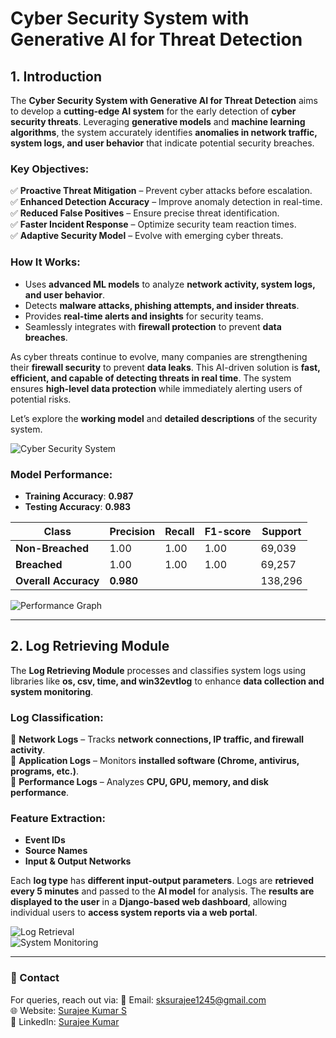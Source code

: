 # Cyber Security System with Generative AI for Threat Detection  

## 1. Introduction  

The **Cyber Security System with Generative AI for Threat Detection** aims to develop a **cutting-edge AI system** for the early detection of **cyber security threats**. Leveraging **generative models** and **machine learning algorithms**, the system accurately identifies **anomalies in network traffic, system logs, and user behavior** that indicate potential security breaches.  

### Key Objectives:  
✅ **Proactive Threat Mitigation** – Prevent cyber attacks before escalation.  
✅ **Enhanced Detection Accuracy** – Improve anomaly detection in real-time.  
✅ **Reduced False Positives** – Ensure precise threat identification.  
✅ **Faster Incident Response** – Optimize security team reaction times.  
✅ **Adaptive Security Model** – Evolve with emerging cyber threats.  

### How It Works:  
- Uses **advanced ML models** to analyze **network activity, system logs, and user behavior**.  
- Detects **malware attacks, phishing attempts, and insider threats**.  
- Provides **real-time alerts and insights** for security teams.  
- Seamlessly integrates with **firewall protection** to prevent **data breaches**.  

As cyber threats continue to evolve, many companies are strengthening their **firewall security** to prevent **data leaks**. This AI-driven solution is **fast, efficient, and capable of detecting threats in real time**. The system ensures **high-level data protection** while immediately alerting users of potential risks.  

Let’s explore the **working model** and **detailed descriptions** of the security system.  

![Cyber Security System](https://github.com/user-attachments/assets/c4ef4f82-6ffd-4be0-b17e-6b52b0f93256)  

### Model Performance:  
- **Training Accuracy**: **0.987**  
- **Testing Accuracy**: **0.983**  

| Class | Precision | Recall | F1-score | Support |
|--------|------------|--------|----------|---------|
| **Non-Breached** | 1.00 | 1.00 | 1.00 | 69,039 |
| **Breached** | 1.00 | 1.00 | 1.00 | 69,257 |
| **Overall Accuracy** | **0.980** | | | 138,296 |

![Performance Graph](https://github.com/user-attachments/assets/12a2df33-d000-41da-8eae-3da6aa87be20)  

---

## 2. Log Retrieving Module  

The **Log Retrieving Module** processes and classifies system logs using libraries like **os, csv, time, and win32evtlog** to enhance **data collection and system monitoring**.  

### Log Classification:  
📌 **Network Logs** – Tracks **network connections, IP traffic, and firewall activity**.  
📌 **Application Logs** – Monitors **installed software (Chrome, antivirus, programs, etc.)**.  
📌 **Performance Logs** – Analyzes **CPU, GPU, memory, and disk performance**.  

### Feature Extraction:  
- **Event IDs**  
- **Source Names**  
- **Input & Output Networks**  

Each **log type** has **different input-output parameters**. Logs are **retrieved every 5 minutes** and passed to the **AI model** for analysis. The **results are displayed to the user** in a **Django-based web dashboard**, allowing individual users to **access system reports via a web portal**.  

![Log Retrieval](https://github.com/user-attachments/assets/a5dd6539-3354-45c6-99b5-1f1955594fab)  
![System Monitoring](https://github.com/user-attachments/assets/6cc373c6-b42e-45d3-a367-385e2d7a9530)  


---
### 📩 Contact
For queries, reach out via:
📧 Email: sksurajee1245@gmail.com  
🌐 Website: [Surajee Kumar S](https://surajee-kumar-portfolio.netlify.app/)  
🔗 LinkedIn: [Surajee Kumar](https://www.linkedin.com/in/surajee-kumar-853909256)
